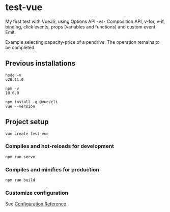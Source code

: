 # test-vue

My first test with VueJS, using Options API -vs- Composition API, v-for, v-if, binding, click events, props (variables and functions) and custom event Emit.

Example selecting capacity-price of a pendrive. The operation remains to be completed.

## Previous installations
```
node -v
v20.11.0

npm -v
10.6.0

npm install -g @vue/cli
vue --version
```

## Project setup
```
vue create test-vue
```

### Compiles and hot-reloads for development
```
npm run serve
```

### Compiles and minifies for production
```
npm run build
```

### Customize configuration
See [Configuration Reference](https://cli.vuejs.org/config/).
